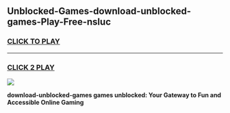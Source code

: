 
## Unblocked-Games-download-unblocked-games-Play-Free-nsluc
<h3>
<a href="https://premium76.site?title=download-unblocked-games&ref=22A">CLICK TO PLAY</a></h3>
<hr>

<h3>
<a href="https://premium76.site?title=download-unblocked-games&ref=22A">CLICK 2 PLAY</a>
  
</h3>

<a href="https://premium76.site?title=download-unblocked-games&ref=22A"><img src="https://clearcache.store/games.png"></a>


**download-unblocked-games games unblocked: Your Gateway to Fun and Accessible Online Gaming**

